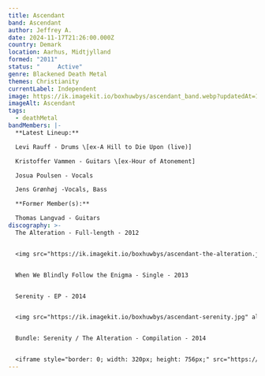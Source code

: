 ```yaml
---
title: Ascendant
band: Ascendant
author: Jeffrey A.
date: 2024-11-17T21:26:00.000Z
country: Demark
location: Aarhus, Midtjylland
formed: "2011"
status: "     Active"
genre: Blackened Death Metal
themes: Christianity
currentLabel: Independent
image: https://ik.imagekit.io/boxhuwbys/ascendant_band.webp?updatedAt=1729052254063
imageAlt: Ascendant
tags:
  - deathMetal
bandMembers: |-
  **Latest Lineup:**

  Levi Rauff - Drums \[ex-A Hill to Die Upon (live)]

  Kristoffer Vammen - Guitars \[ex-Hour of Atonement]	

  Josua Poulsen - Vocals

  Jens Grønhøj -Vocals, Bass

  **Former Member(s):**

  Thomas Langvad - Guitars
discography: >-
  The Alteration - Full-length - 2012 


  <img src="https://ik.imagekit.io/boxhuwbys/ascendant-the-alteration.jpg" alt="Ascendant - The Alteration - Full-length cover" style="width:300px; height:auto;">


  When We Blindly Follow the Enigma - Single - 2013


  Serenity - EP - 2014


  <img src="https://ik.imagekit.io/boxhuwbys/ascendant-serenity.jpg" alt="Ascendant - Serenity - EP cover" style="width:300px; height:auto;">


  Bundle: Serenity / The Alteration - Compilation - 2014


  <iframe style="border: 0; width: 320px; height: 756px;" src="https://bandcamp.com/EmbeddedPlayer/album=558508107/size=large/bgcol=333333/linkcol=0f91ff/transparent=true/" seamless><a href="https://ascendant.bandcamp.com/album/bundle-serenity-the-alteration">Bundle: Serenity / The Alteration by Ascendant</a></iframe>
---
```

